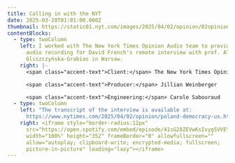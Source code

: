 ```yaml
---
title: Calling in with the NYT
date: 2025-03-28T01:01:00.000Z
thumbnail: https://static01.nyt.com/images/2025/04/02/opinion/02opinions-french-gliszczyska/02opinions-french-gliszczyska-superJumbo.jpg?quality=75&auto=webp
contentBlocks:
  - type: twoColumn
    left: I worked with The New York Times Opinion Audio team to provide on-site
      audio recording for David French's remote interview with prof. Aleksandra
      Gliszczyńska-Grabias in Warsaw.
    right: |-
      <span class="accent-text">Client:</span> The New York Times Opinion Audio

      <span class="accent-text">Producer:</span> Jillian Weinberger

      <span class="accent-text">Engineering:</span> Carole Sabouraud
  - type: twoColumn
    left: "The transcript of the interview is available at:
      https://www.nytimes.com/2025/04/02/opinion/poland-democracy-us.html"
    right: <iframe style="border-radius:12px"
      src="https://open.spotify.com/embed/episode/41sG28ZEVwKsIvyg5VVEYD?utm_source=generator&theme=0"
      width="100%" height="352" frameBorder="0" allowfullscreen=""
      allow="autoplay; clipboard-write; encrypted-media; fullscreen;
      picture-in-picture" loading="lazy"></iframe>
---
```

